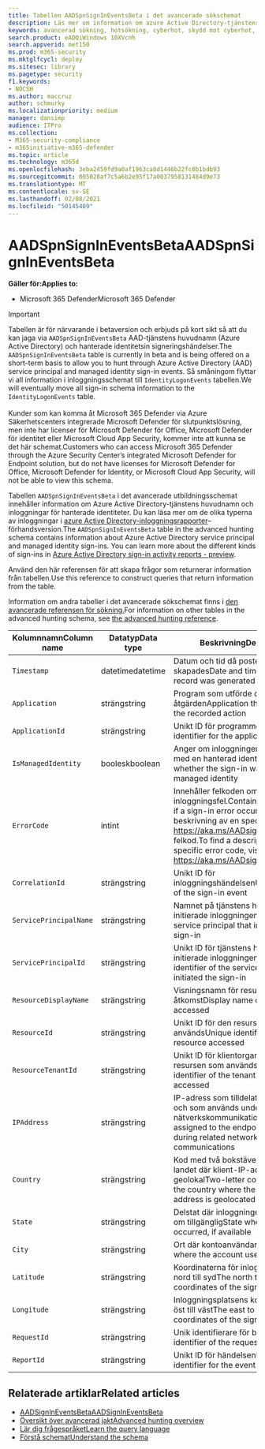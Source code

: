 ```yaml
---
title: Tabellen AADSpnSignInEventsBeta i det avancerade sökschemat
description: Läs mer om information om azure Active Directory-tjänstens huvudnamn och inloggningshändelser för hanterade identiteter i det avancerade sökschemat
keywords: avancerad sökning, hotsökning, cyberhot, skydd mot cyberhot, microsoft 365, mtp, m365, sökning, fråga, telemetri, schemareferens, kusto, tabell, kolumn, datatyp, beskrivning, Aviseringinfo, avisering, enheter, bevis, fil, IP-adress, enhet, dator, användare, konto, identitet, AAD
search.product: eADQiWindows 10XVcnh
search.appverid: met150
ms.prod: m365-security
ms.mktglfcycl: deploy
ms.sitesec: library
ms.pagetype: security
f1.keywords:
- NOCSH
ms.author: maccruz
author: schmurky
ms.localizationpriority: medium
manager: dansimp
audience: ITPro
ms.collection:
- M365-security-compliance
- m365initiative-m365-defender
ms.topic: article
ms.technology: m365d
ms.openlocfilehash: 3eba2459fd9a0af1963ca8d1446b22fc0b1bdb93
ms.sourcegitcommit: 005028af7c5a6b2e95f17a0037958131484d9e73
ms.translationtype: MT
ms.contentlocale: sv-SE
ms.lasthandoff: 02/08/2021
ms.locfileid: "50145409"
---
```

# <a name="aadspnsignineventsbeta"></a><span data-ttu-id="0e60f-104">AADSpnSignInEventsBeta</span><span class="sxs-lookup"><span data-stu-id="0e60f-104">AADSpnSignInEventsBeta</span></span>

<span data-ttu-id="0e60f-105">**Gäller för:**</span><span class="sxs-lookup"><span data-stu-id="0e60f-105">**Applies to:**</span></span>

- <span data-ttu-id="0e60f-106">Microsoft 365 Defender</span><span class="sxs-lookup"><span data-stu-id="0e60f-106">Microsoft 365 Defender</span></span>

>[!IMPORTANT]
> <span data-ttu-id="0e60f-107">Tabellen är för närvarande i betaversion och erbjuds på kort sikt så att du kan jaga via `AADSpnSignInEventsBeta` AAD-tjänstens huvudnamn (Azure Active Directory) och hanterade identitetsin signeringshändelser.</span><span class="sxs-lookup"><span data-stu-id="0e60f-107">The `AADSpnSignInEventsBeta` table is currently in beta and is being offered on a short-term basis to allow you to hunt through Azure Active Directory (AAD) service principal and managed identity sign-in events.</span></span> <span data-ttu-id="0e60f-108">Så småningom flyttar vi all information i inloggningsschemat till `IdentityLogonEvents` tabellen.</span><span class="sxs-lookup"><span data-stu-id="0e60f-108">We will eventually move all sign-in schema information to the `IdentityLogonEvents` table.</span></span><br><br>
> <span data-ttu-id="0e60f-109">Kunder som kan komma åt Microsoft 365 Defender via Azure Säkerhetscenters integrerade Microsoft Defender för slutpunktslösning, men inte har licenser för Microsoft Defender för Office, Microsoft Defender för identitet eller Microsoft Cloud App Security, kommer inte att kunna se det här schemat.</span><span class="sxs-lookup"><span data-stu-id="0e60f-109">Customers who can access Microsoft 365 Defender through the Azure Security Center’s integrated Microsoft Defender for Endpoint solution, but do not have licenses for Microsoft Defender for Office, Microsoft Defender for Identity, or Microsoft Cloud App Security, will not be able to view this schema.</span></span> 



<span data-ttu-id="0e60f-110">Tabellen `AADSpnSignInEventsBeta` i det avancerade utbildningsschemat innehåller information om Azure Active Directory-tjänstens huvudnamn och inloggningar för hanterade identiteter. Du kan läsa mer om de olika typerna av inloggningar i [azure Active Directory-inloggningsrapporter](https://docs.microsoft.com/azure/active-directory/reports-monitoring/concept-all-sign-ins)– förhandsversion.</span><span class="sxs-lookup"><span data-stu-id="0e60f-110">The `AADSpnSignInEventsBeta` table in the advanced hunting schema contains information about Azure Active Directory service principal and managed identity sign-ins. You can learn more about the different kinds of sign-ins in [Azure Active Directory sign-in activity reports - preview](https://docs.microsoft.com/azure/active-directory/reports-monitoring/concept-all-sign-ins).</span></span>

<span data-ttu-id="0e60f-111">Använd den här referensen för att skapa frågor som returnerar information från tabellen.</span><span class="sxs-lookup"><span data-stu-id="0e60f-111">Use this reference to construct queries that return information from the table.</span></span>

<span data-ttu-id="0e60f-112">Information om andra tabeller i det avancerade sökschemat finns i [den avancerade referensen för sökning.](https://docs.microsoft.com/windows/security/threat-protection/microsoft-defender-atp/advanced-hunting-reference)</span><span class="sxs-lookup"><span data-stu-id="0e60f-112">For information on other tables in the advanced hunting schema, see [the advanced hunting reference](https://docs.microsoft.com/windows/security/threat-protection/microsoft-defender-atp/advanced-hunting-reference).</span></span>





| <span data-ttu-id="0e60f-113">Kolumnnamn</span><span class="sxs-lookup"><span data-stu-id="0e60f-113">Column name</span></span>     | <span data-ttu-id="0e60f-114">Datatyp</span><span class="sxs-lookup"><span data-stu-id="0e60f-114">Data type</span></span> | <span data-ttu-id="0e60f-115">Beskrivning</span><span class="sxs-lookup"><span data-stu-id="0e60f-115">Description</span></span>   |
| ----- | ----- | ---- |
| `Timestamp` | <span data-ttu-id="0e60f-116">datetime</span><span class="sxs-lookup"><span data-stu-id="0e60f-116">datetime</span></span>      | <span data-ttu-id="0e60f-117">Datum och tid då posten skapades</span><span class="sxs-lookup"><span data-stu-id="0e60f-117">Date and time when the record was generated</span></span>                                                                                                     |
| `Application`          | <span data-ttu-id="0e60f-118">sträng</span><span class="sxs-lookup"><span data-stu-id="0e60f-118">string</span></span>        | <span data-ttu-id="0e60f-119">Program som utförde den inspelade åtgärden</span><span class="sxs-lookup"><span data-stu-id="0e60f-119">Application that performed the recorded action</span></span>                                                                                                   |
| `ApplicationId`        | <span data-ttu-id="0e60f-120">sträng</span><span class="sxs-lookup"><span data-stu-id="0e60f-120">string</span></span>        | <span data-ttu-id="0e60f-121">Unikt ID för programmet</span><span class="sxs-lookup"><span data-stu-id="0e60f-121">Unique identifier for the application</span></span>                                                                                                           |
| `IsManagedIdentity`    | <span data-ttu-id="0e60f-122">boolesk</span><span class="sxs-lookup"><span data-stu-id="0e60f-122">boolean</span></span>       | <span data-ttu-id="0e60f-123">Anger om inloggningen initierades med en hanterad identitet</span><span class="sxs-lookup"><span data-stu-id="0e60f-123">Indicates whether the sign-in was initiated by a managed identity</span></span>                                                                               |
| `ErrorCode`            | <span data-ttu-id="0e60f-124">int</span><span class="sxs-lookup"><span data-stu-id="0e60f-124">int</span></span>        | <span data-ttu-id="0e60f-125">Innehåller felkoden om det uppstår ett inloggningsfel.</span><span class="sxs-lookup"><span data-stu-id="0e60f-125">Contains the error code if a sign-in error occurs.</span></span> <span data-ttu-id="0e60f-126">Gå till en beskrivning av en specifik <https://aka.ms/AADsigninsErrorCodes> felkod.</span><span class="sxs-lookup"><span data-stu-id="0e60f-126">To find a description of a specific error code, visit <https://aka.ms/AADsigninsErrorCodes>.</span></span> |
| `CorrelationId`        | <span data-ttu-id="0e60f-127">sträng</span><span class="sxs-lookup"><span data-stu-id="0e60f-127">string</span></span>        | <span data-ttu-id="0e60f-128">Unikt ID för inloggningshändelsen</span><span class="sxs-lookup"><span data-stu-id="0e60f-128">Unique identifier of the sign-in event</span></span>                                                                                                          |
| `ServicePrincipalName` | <span data-ttu-id="0e60f-129">sträng</span><span class="sxs-lookup"><span data-stu-id="0e60f-129">string</span></span>        | <span data-ttu-id="0e60f-130">Namnet på tjänstens huvudnamn som initierade inloggningen</span><span class="sxs-lookup"><span data-stu-id="0e60f-130">Name of the service principal that initiated the sign-in</span></span>                                                                                        |
| `ServicePrincipalId`   | <span data-ttu-id="0e60f-131">sträng</span><span class="sxs-lookup"><span data-stu-id="0e60f-131">string</span></span>        | <span data-ttu-id="0e60f-132">Unikt ID för tjänstens huvudnamn som initierade inloggningen</span><span class="sxs-lookup"><span data-stu-id="0e60f-132">Unique identifier of the service principal that initiated the sign-in</span></span>                                                                           |
| `ResourceDisplayName`  | <span data-ttu-id="0e60f-133">sträng</span><span class="sxs-lookup"><span data-stu-id="0e60f-133">string</span></span>        | <span data-ttu-id="0e60f-134">Visningsnamn för resursen som har åtkomst</span><span class="sxs-lookup"><span data-stu-id="0e60f-134">Display name of the resource accessed</span></span>                                                                                                           |
| `ResourceId`           | <span data-ttu-id="0e60f-135">sträng</span><span class="sxs-lookup"><span data-stu-id="0e60f-135">string</span></span>        | <span data-ttu-id="0e60f-136">Unikt ID för den resurs som används</span><span class="sxs-lookup"><span data-stu-id="0e60f-136">Unique identifier of the resource accessed</span></span>                                                                                                      |
| `ResourceTenantId`     | <span data-ttu-id="0e60f-137">sträng</span><span class="sxs-lookup"><span data-stu-id="0e60f-137">string</span></span>        | <span data-ttu-id="0e60f-138">Unikt ID för klientorganisationen för resursen som används</span><span class="sxs-lookup"><span data-stu-id="0e60f-138">Unique identifier of the tenant of the resource accessed</span></span>                                                                                        |
| `IPAddress`            | <span data-ttu-id="0e60f-139">sträng</span><span class="sxs-lookup"><span data-stu-id="0e60f-139">string</span></span>        | <span data-ttu-id="0e60f-140">IP-adress som tilldelats slutpunkten och som används under relaterad nätverkskommunikation</span><span class="sxs-lookup"><span data-stu-id="0e60f-140">IP address assigned to the endpoint and used during related network communications</span></span>                                                              |
| `Country`          | <span data-ttu-id="0e60f-141">sträng</span><span class="sxs-lookup"><span data-stu-id="0e60f-141">string</span></span>        | <span data-ttu-id="0e60f-142">Kod med två bokstäver som anger landet där klient-IP-adressen är geolokal</span><span class="sxs-lookup"><span data-stu-id="0e60f-142">Two-letter code indicating the country where the client IP address is geolocated</span></span>                                                                |
| `State`                | <span data-ttu-id="0e60f-143">sträng</span><span class="sxs-lookup"><span data-stu-id="0e60f-143">string</span></span>        | <span data-ttu-id="0e60f-144">Delstat där inloggningen inträffade, om tillgänglig</span><span class="sxs-lookup"><span data-stu-id="0e60f-144">State where the sign-in occurred, if available</span></span>                                                                                                  |
| `City`                 | <span data-ttu-id="0e60f-145">sträng</span><span class="sxs-lookup"><span data-stu-id="0e60f-145">string</span></span>        | <span data-ttu-id="0e60f-146">Ort där kontoanvändaren finns</span><span class="sxs-lookup"><span data-stu-id="0e60f-146">City where the account user is located</span></span>                                                                                                          |
| `Latitude`             | <span data-ttu-id="0e60f-147">sträng</span><span class="sxs-lookup"><span data-stu-id="0e60f-147">string</span></span>        | <span data-ttu-id="0e60f-148">Koordinaterna för inloggningsplats för nord till syd</span><span class="sxs-lookup"><span data-stu-id="0e60f-148">The north to south coordinates of the sign-in location</span></span>                                                                                          |
| `Longitude`            | <span data-ttu-id="0e60f-149">sträng</span><span class="sxs-lookup"><span data-stu-id="0e60f-149">string</span></span>        | <span data-ttu-id="0e60f-150">Inloggningsplatsens koordinater för öst till väst</span><span class="sxs-lookup"><span data-stu-id="0e60f-150">The east to west coordinates of the sign-in location</span></span>                                                                                            |
| `RequestId`            | <span data-ttu-id="0e60f-151">sträng</span><span class="sxs-lookup"><span data-stu-id="0e60f-151">string</span></span>        | <span data-ttu-id="0e60f-152">Unik identifierare för begäran</span><span class="sxs-lookup"><span data-stu-id="0e60f-152">Unique identifier of the request</span></span>                                                                                                                |
|`ReportId` | <span data-ttu-id="0e60f-153">sträng</span><span class="sxs-lookup"><span data-stu-id="0e60f-153">string</span></span> | <span data-ttu-id="0e60f-154">Unikt ID för händelsen</span><span class="sxs-lookup"><span data-stu-id="0e60f-154">Unique identifier for the event</span></span> | 

 

## <a name="related-articles"></a><span data-ttu-id="0e60f-155">Relaterade artiklar</span><span class="sxs-lookup"><span data-stu-id="0e60f-155">Related articles</span></span>

-   [<span data-ttu-id="0e60f-156">AADSignInEventsBeta</span><span class="sxs-lookup"><span data-stu-id="0e60f-156">AADSignInEventsBeta</span></span>](https://docs.microsoft.com/microsoft-365/security/mtp/advanced-hunting-aadsignineventsbeta-table)
-   [<span data-ttu-id="0e60f-157">Översikt över avancerad jakt</span><span class="sxs-lookup"><span data-stu-id="0e60f-157">Advanced hunting overview</span></span>](https://docs.microsoft.com/windows/security/threat-protection/microsoft-defender-atp/advanced-hunting-overview)
-   [<span data-ttu-id="0e60f-158">Lär dig frågespråket</span><span class="sxs-lookup"><span data-stu-id="0e60f-158">Learn the query language</span></span>](https://docs.microsoft.com/windows/security/threat-protection/microsoft-defender-atp/advanced-hunting-query-language)
-   [<span data-ttu-id="0e60f-159">Förstå schemat</span><span class="sxs-lookup"><span data-stu-id="0e60f-159">Understand the schema</span></span>](https://docs.microsoft.com/windows/security/threat-protection/microsoft-defender-atp/advanced-hunting-schema-reference)

